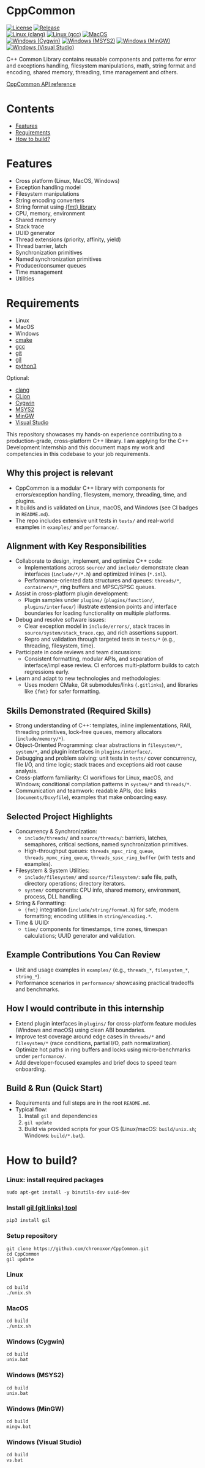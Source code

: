 # CppCommon

[![License](https://img.shields.io/badge/License-MIT-green.svg)](LICENSE)
[![Release](https://img.shields.io/github/release/chronoxor/CppCommon.svg?sort=semver)](https://github.com/chronoxor/CppCommon/releases)
<br/>
[![Linux (clang)](https://github.com/chronoxor/CppCommon/actions/workflows/build-linux-clang.yml/badge.svg)](https://github.com/chronoxor/CppCommon/actions/workflows/build-linux-clang.yml)
[![Linux (gcc)](https://github.com/chronoxor/CppCommon/actions/workflows/build-linux-gcc.yml/badge.svg)](https://github.com/chronoxor/CppCommon/actions/workflows/build-linux-gcc.yml)
[![MacOS](https://github.com/chronoxor/CppCommon/actions/workflows/build-macos.yml/badge.svg)](https://github.com/chronoxor/CppCommon/actions/workflows/build-macos.yml)
<br/>
[![Windows (Cygwin)](https://github.com/chronoxor/CppCommon/actions/workflows/build-windows-cygwin.yml/badge.svg)](https://github.com/chronoxor/CppCommon/actions/workflows/build-windows-cygwin.yml)
[![Windows (MSYS2)](https://github.com/chronoxor/CppCommon/actions/workflows/build-windows-msys2.yml/badge.svg)](https://github.com/chronoxor/CppCommon/actions/workflows/build-windows-msys2.yml)
[![Windows (MinGW)](https://github.com/chronoxor/CppCommon/actions/workflows/build-windows-mingw.yml/badge.svg)](https://github.com/chronoxor/CppCommon/actions/workflows/build-windows-mingw.yml)
[![Windows (Visual Studio)](https://github.com/chronoxor/CppCommon/actions/workflows/build-windows-vs.yml/badge.svg)](https://github.com/chronoxor/CppCommon/actions/workflows/build-windows-vs.yml)

C++ Common Library contains reusable components and patterns for error and
exceptions handling, filesystem manipulations, math, string format and
encoding, shared memory, threading, time management and others.

[CppCommon API reference](https://chronoxor.github.io/CppCommon/index.html)

# Contents

- [Features](#features)
- [Requirements](#requirements)
- [How to build?](#how-to-build)

# Features

- Cross platform (Linux, MacOS, Windows)
- Exception handling model
- Filesystem manipulations
- String encoding converters
- String format using [{fmt} library](http://fmtlib.net)
- CPU, memory, environment
- Shared memory
- Stack trace
- UUID generator
- Thread extensions (priority, affinity, yield)
- Thread barrier, latch
- Synchronization primitives
- Named synchronization primitives
- Producer/consumer queues
- Time management
- Utilities

# Requirements

- Linux
- MacOS
- Windows
- [cmake](https://www.cmake.org)
- [gcc](https://gcc.gnu.org)
- [git](https://git-scm.com)
- [gil](https://github.com/chronoxor/gil.git)
- [python3](https://www.python.org)

Optional:

- [clang](https://clang.llvm.org)
- [CLion](https://www.jetbrains.com/clion)
- [Cygwin](https://cygwin.com)
- [MSYS2](https://www.msys2.org)
- [MinGW](https://mingw-w64.org/doku.php)
- [Visual Studio](https://www.visualstudio.com)
  


This repository showcases my hands-on experience contributing to a production-grade, cross-platform C++ library. I am applying for the C++ Development Internship and this document maps my work and competencies in this codebase to your job requirements.

## Why this project is relevant

- CppCommon is a modular C++ library with components for errors/exception handling, filesystem, memory, threading, time, and plugins.
- It builds and is validated on Linux, macOS, and Windows (see CI badges in `README.md`).
- The repo includes extensive unit tests in `tests/` and real-world examples in `examples/` and `performance/`.

## Alignment with Key Responsibilities

- Collaborate to design, implement, and optimize C++ code:
  - Implementations across `source/` and `include/` demonstrate clean interfaces (`include/*/*.h`) and optimized inlines (`*.inl`).
  - Performance-oriented data structures and queues: `threads/*`, `containers/*`, ring buffers and MPSC/SPSC queues.
- Assist in cross-platform plugin development:
  - Plugin samples under `plugins/` (`plugins/function/`, `plugins/interface/`) illustrate extension points and interface boundaries for loading functionality on multiple platforms.
- Debug and resolve software issues:
  - Clear exception model in `include/errors/`, stack traces in `source/system/stack_trace.cpp`, and rich assertions support.
  - Repro and validation through targeted tests in `tests/*` (e.g., threading, filesystem, time).
- Participate in code reviews and team discussions:
  - Consistent formatting, modular APIs, and separation of interface/impl ease review. CI enforces multi-platform builds to catch regressions early.
- Learn and adapt to new technologies and methodologies:
  - Uses modern CMake, Git submodules/links (`.gitlinks`), and libraries like `{fmt}` for safer formatting.

## Skills Demonstrated (Required Skills)

- Strong understanding of C++: templates, inline implementations, RAII, threading primitives, lock-free queues, memory allocators (`include/memory/*`).
- Object-Oriented Programming: clear abstractions in `filesystem/*`, `system/*`, and plugin interfaces in `plugins/interface/`.
- Debugging and problem solving: unit tests in `tests/` cover concurrency, file I/O, and time logic; stack traces and exceptions aid root cause analysis.
- Cross-platform familiarity: CI workflows for Linux, macOS, and Windows; conditional compilation patterns in `system/*` and `threads/*`.
- Communication and teamwork: readable APIs, doc links (`documents/Doxyfile`), examples that make onboarding easy.

## Selected Project Highlights

- Concurrency & Synchronization:
  - `include/threads/` and `source/threads/`: barriers, latches, semaphores, critical sections, named synchronization primitives.
  - High-throughput queues: `threads_mpsc_ring_queue`, `threads_mpmc_ring_queue`, `threads_spsc_ring_buffer` (with tests and examples).
- Filesystem & System Utilities:
  - `include/filesystem/` and `source/filesystem/`: safe file, path, directory operations; directory iterators.
  - `system/` components: CPU info, shared memory, environment, process, DLL handling.
- String & Formatting:
  - `{fmt}` integration (`include/string/format.h`) for safe, modern formatting; encoding utilities in `string/encoding.*`.
- Time & UUID:
  - `time/` components for timestamps, time zones, timespan calculations; UUID generator and validation.

## Example Contributions You Can Review

- Unit and usage examples in `examples/` (e.g., `threads_*`, `filesystem_*`, `string_*`).
- Performance scenarios in `performance/` showcasing practical tradeoffs and benchmarks.

## How I would contribute in this internship

- Extend plugin interfaces in `plugins/` for cross-platform feature modules (Windows and macOS) using clean ABI boundaries.
- Improve test coverage around edge cases in `threads/*` and `filesystem/*` (race conditions, partial I/O, path normalization).
- Optimize hot paths in ring buffers and locks using micro-benchmarks under `performance/`.
- Add developer-focused examples and brief docs to speed team onboarding.

## Build & Run (Quick Start)

- Requirements and full steps are in the root `README.md`.
- Typical flow:
  1. Install `gil` and dependencies
  2. `gil update`
  3. Build via provided scripts for your OS (Linux/macOS: `build/unix.sh`; Windows: `build/*.bat`).

# How to build?

### Linux: install required packages

```shell
sudo apt-get install -y binutils-dev uuid-dev
```

### Install [gil (git links) tool](https://github.com/chronoxor/gil)

```shell
pip3 install gil
```

### Setup repository

```shell
git clone https://github.com/chronoxor/CppCommon.git
cd CppCommon
gil update
```

### Linux

```shell
cd build
./unix.sh
```

### MacOS

```shell
cd build
./unix.sh
```

### Windows (Cygwin)

```shell
cd build
unix.bat
```

### Windows (MSYS2)

```shell
cd build
unix.bat
```

### Windows (MinGW)

```shell
cd build
mingw.bat
```

### Windows (Visual Studio)

```shell
cd build
vs.bat
```
